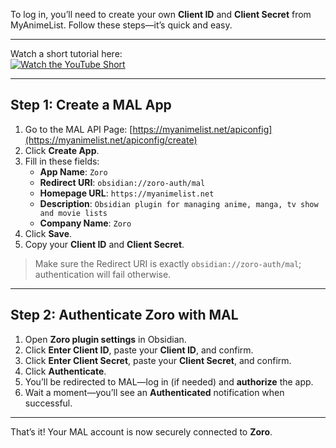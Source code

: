 To log in, you’ll need to create your own **Client ID** and **Client Secret** from MyAnimeList. Follow these steps—it’s quick and easy.

---

Watch a short tutorial here:  
[![Watch the YouTube Short](https://img.youtube.com/vi/SIOmZo6MSh4/0.jpg)](https://youtube.com/shorts/SIOmZo6MSh4)

---

## Step 1: Create a MAL App

1. Go to the MAL API Page: [https://myanimelist.net/apiconfig](https://myanimelist.net/apiconfig/create)  
2. Click **Create App**.  
3. Fill in these fields:  
   - **App Name**: `Zoro`  
   - **Redirect URI**: `obsidian://zoro-auth/mal` 
   - **Homepage URL**: `https://myanimelist.net`   
   - **Description**: `Obsidian plugin for managing anime, manga, tv show and movie lists`  
   - **Company Name**: `Zoro`  
4. Click **Save**.  
5. Copy your **Client ID** and **Client Secret**.  

> Make sure the Redirect URI is exactly `obsidian://zoro-auth/mal`; authentication will fail otherwise.

---

## Step 2: Authenticate Zoro with MAL

1. Open **Zoro plugin settings** in Obsidian.  
2. Click **Enter Client ID**, paste your **Client ID**, and confirm.  
3. Click **Enter Client Secret**, paste your **Client Secret**, and confirm.  
4. Click **Authenticate**.  
5. You’ll be redirected to MAL—log in (if needed) and **authorize** the app.  
6. Wait a moment—you’ll see an **Authenticated** notification when successful.  

---

That’s it! Your MAL account is now securely connected to **Zoro**.